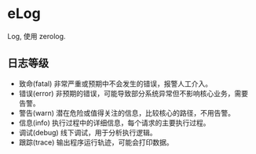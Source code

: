 
# eLog

Log, 使用 zerolog.



## 日志等级

- 致命(fatal) 非常严重或预期中不会发生的错误，报警人工介入。
- 错误(error) 非预期的错误，可能导致部分系统异常但不影响核心业务，需要告警。
- 警告(warn) 潜在危险或值得关注的信息，比较核心的路径，不用告警。
- 信息(info) 执行过程中的详细信息，每个请求的主要执行过程。
- 调试(debug) 线下调试，用于分析执行逻辑。
- 跟踪(trace) 输出程序运行轨迹，可能会打印数据。